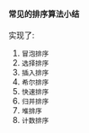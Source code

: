 #### 常见的排序算法小结

实现了:

1. `冒泡排序`
2. `选择排序`
3. `插入排序`
4. `希尔排序`
5. `快速排序`
6. `归并排序`
7. `堆排序`
8. `计数排序`

